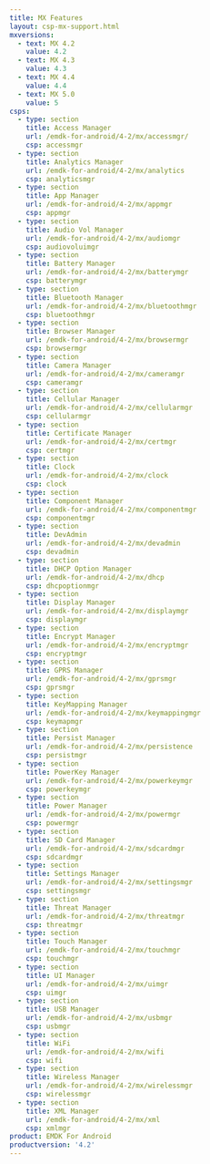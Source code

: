 ```yaml
---
title: MX Features
layout: csp-mx-support.html
mxversions:
  - text: MX 4.2
    value: 4.2
  - text: MX 4.3
    value: 4.3
  - text: MX 4.4
    value: 4.4
  - text: MX 5.0
    value: 5
csps:
  - type: section
    title: Access Manager
    url: /emdk-for-android/4-2/mx/accessmgr/
    csp: accessmgr
  - type: section
    title: Analytics Manager
    url: /emdk-for-android/4-2/mx/analytics
    csp: analyticsmgr
  - type: section
    title: App Manager
    url: /emdk-for-android/4-2/mx/appmgr
    csp: appmgr
  - type: section
    title: Audio Vol Manager
    url: /emdk-for-android/4-2/mx/audiomgr
    csp: audiovoluimgr
  - type: section
    title: Battery Manager
    url: /emdk-for-android/4-2/mx/batterymgr
    csp: batterymgr
  - type: section
    title: Bluetooth Manager
    url: /emdk-for-android/4-2/mx/bluetoothmgr
    csp: bluetoothmgr
  - type: section
    title: Browser Manager
    url: /emdk-for-android/4-2/mx/browsermgr
    csp: browsermgr
  - type: section
    title: Camera Manager
    url: /emdk-for-android/4-2/mx/cameramgr
    csp: cameramgr
  - type: section
    title: Cellular Manager
    url: /emdk-for-android/4-2/mx/cellularmgr
    csp: cellularmgr
  - type: section
    title: Certificate Manager
    url: /emdk-for-android/4-2/mx/certmgr
    csp: certmgr
  - type: section
    title: Clock
    url: /emdk-for-android/4-2/mx/clock
    csp: clock
  - type: section
    title: Component Manager
    url: /emdk-for-android/4-2/mx/componentmgr
    csp: componentmgr
  - type: section
    title: DevAdmin
    url: /emdk-for-android/4-2/mx/devadmin
    csp: devadmin
  - type: section
    title: DHCP Option Manager
    url: /emdk-for-android/4-2/mx/dhcp
    csp: dhcpoptionmgr
  - type: section
    title: Display Manager
    url: /emdk-for-android/4-2/mx/displaymgr
    csp: displaymgr
  - type: section
    title: Encrypt Manager
    url: /emdk-for-android/4-2/mx/encryptmgr
    csp: encryptmgr
  - type: section
    title: GPRS Manager
    url: /emdk-for-android/4-2/mx/gprsmgr
    csp: gprsmgr
  - type: section
    title: KeyMapping Manager
    url: /emdk-for-android/4-2/mx/keymappingmgr
    csp: keymapmgr
  - type: section
    title: Persist Manager
    url: /emdk-for-android/4-2/mx/persistence
    csp: persistmgr
  - type: section
    title: PowerKey Manager
    url: /emdk-for-android/4-2/mx/powerkeymgr
    csp: powerkeymgr
  - type: section
    title: Power Manager
    url: /emdk-for-android/4-2/mx/powermgr
    csp: powermgr
  - type: section
    title: SD Card Manager
    url: /emdk-for-android/4-2/mx/sdcardmgr
    csp: sdcardmgr
  - type: section
    title: Settings Manager
    url: /emdk-for-android/4-2/mx/settingsmgr
    csp: settingsmgr
  - type: section
    title: Threat Manager
    url: /emdk-for-android/4-2/mx/threatmgr
    csp: threatmgr
  - type: section
    title: Touch Manager
    url: /emdk-for-android/4-2/mx/touchmgr
    csp: touchmgr
  - type: section
    title: UI Manager
    url: /emdk-for-android/4-2/mx/uimgr
    csp: uimgr
  - type: section
    title: USB Manager
    url: /emdk-for-android/4-2/mx/usbmgr
    csp: usbmgr
  - type: section
    title: WiFi
    url: /emdk-for-android/4-2/mx/wifi
    csp: wifi
  - type: section
    title: Wireless Manager
    url: /emdk-for-android/4-2/mx/wirelessmgr
    csp: wirelessmgr
  - type: section
    title: XML Manager
    url: /emdk-for-android/4-2/mx/xml
    csp: xmlmgr
product: EMDK For Android
productversion: '4.2'
---
```

 










